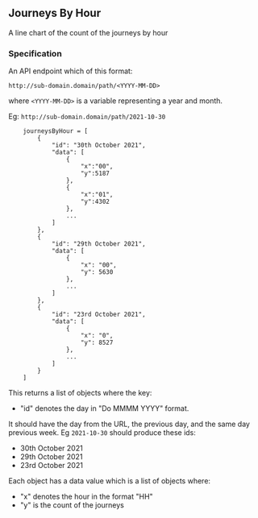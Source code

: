 ## Journeys By Hour

A line chart of the count of the journeys by hour

### Specification

An API endpoint which of this format:

`http://sub-domain.domain/path/<YYYY-MM-DD>` 

where `<YYYY-MM-DD>` is a variable representing a year and month.

Eg: `http://sub-domain.domain/path/2021-10-30`

```
    journeysByHour = [
        {
            "id": "30th October 2021",
            "data": [
                {
                    "x":"00",
                    "y":5187
                },
                {
                    "x":"01",
                    "y":4302
                },
                ...
            ]
        },
        {
            "id": "29th October 2021",
            "data": [
                {
                    "x": "00",
                    "y": 5630
                },
                ...
            ]
        },
        {
            "id": "23rd October 2021",
            "data": [
                {
                    "x": "0",
                    "y": 8527
                },
                ...
            ]
        }
    ]
```
This returns a list of objects where the key:
 * "id" denotes the day in "Do MMMM YYYY" format.
 
 It should have the day from the URL, the previous day,
 and the same day previous week. Eg
 `2021-10-30` should produce these ids:
 * 30th October 2021
 * 29th October 2021
 * 23rd October 2021

Each object has a data value which is a list of objects where:
 * "x" denotes the hour in the format "HH"
 * "y" is the count of the journeys